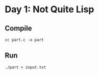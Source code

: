 # Day 1: Not Quite Lisp

## Compile

```shell
cc part.c -o part
```

## Run

```shell
./part < input.txt
```
